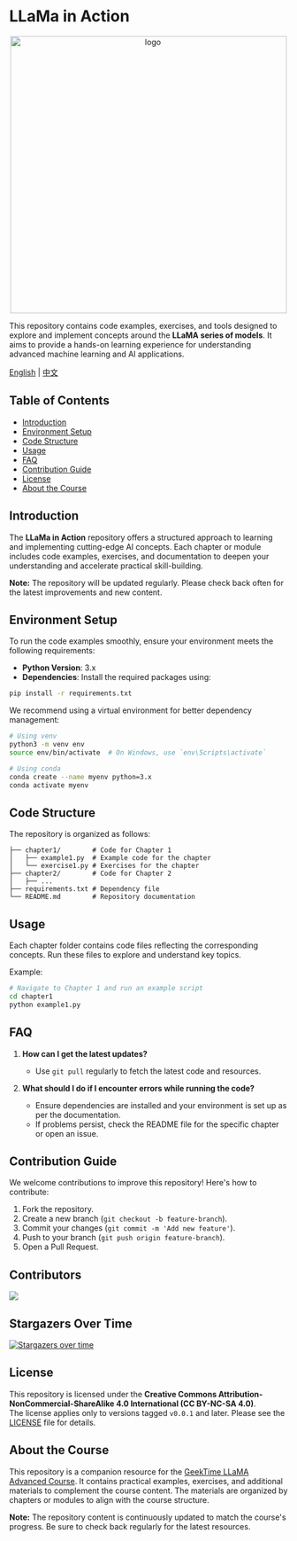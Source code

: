 # LLaMa in Action

<div align="center">
  <img src="https://github.com/user-attachments/assets/049efcd7-5b47-4933-b55a-02ec90b98489" alt="logo" height="500">
</div>

This repository contains code examples, exercises, and tools designed to explore and implement concepts around the **LLaMA series of models**. It aims to provide a hands-on learning experience for understanding advanced machine learning and AI applications.

[English](README.md) | [中文](https://github.com/tylerelyt/LLaMa-in-Action/blob/master/README_zh.md)

## Table of Contents

- [Introduction](#introduction)
- [Environment Setup](#environment-setup)
- [Code Structure](#code-structure)
- [Usage](#usage)
- [FAQ](#faq)
- [Contribution Guide](#contribution-guide)
- [License](#license)
- [About the Course](#about-the-course)

## Introduction

The **LLaMa in Action** repository offers a structured approach to learning and implementing cutting-edge AI concepts. Each chapter or module includes code examples, exercises, and documentation to deepen your understanding and accelerate practical skill-building.

**Note:** The repository will be updated regularly. Please check back often for the latest improvements and new content.

## Environment Setup

To run the code examples smoothly, ensure your environment meets the following requirements:

- **Python Version**: 3.x
- **Dependencies**: Install the required packages using:

```bash
pip install -r requirements.txt
```

We recommend using a virtual environment for better dependency management:

```bash
# Using venv
python3 -m venv env
source env/bin/activate  # On Windows, use `env\Scripts\activate`

# Using conda
conda create --name myenv python=3.x
conda activate myenv
```

## Code Structure

The repository is organized as follows:

```
├── chapter1/        # Code for Chapter 1
│   ├── example1.py  # Example code for the chapter
│   └── exercise1.py # Exercises for the chapter
├── chapter2/        # Code for Chapter 2
│   ├── ...
├── requirements.txt # Dependency file
└── README.md        # Repository documentation
```

## Usage

Each chapter folder contains code files reflecting the corresponding concepts. Run these files to explore and understand key topics.

Example:

```bash
# Navigate to Chapter 1 and run an example script
cd chapter1
python example1.py
```

## FAQ

1. **How can I get the latest updates?**  
   - Use `git pull` regularly to fetch the latest code and resources.

2. **What should I do if I encounter errors while running the code?**  
   - Ensure dependencies are installed and your environment is set up as per the documentation.  
   - If problems persist, check the README file for the specific chapter or open an issue.

## Contribution Guide

We welcome contributions to improve this repository! Here's how to contribute:

1. Fork the repository.
2. Create a new branch (`git checkout -b feature-branch`).
3. Commit your changes (`git commit -m 'Add new feature'`).
4. Push to your branch (`git push origin feature-branch`).
5. Open a Pull Request.

## Contributors

<a href="https://github.com/tylerelyt/LLaMa-in-Action/graphs/contributors">
  <img src="https://contrib.rocks/image?repo=tylerelyt/LLaMa-in-Action" />
</a>

## Stargazers Over Time

[![Stargazers over time](https://starchart.cc/tylerelyt/LLaMa-in-Action.svg?variant=adaptive)](https://starchart.cc/tylerelyt/LLaMa-in-Action)

## License

This repository is licensed under the **Creative Commons Attribution-NonCommercial-ShareAlike 4.0 International (CC BY-NC-SA 4.0)**.  
The license applies only to versions tagged `v0.0.1` and later. Please see the [LICENSE](LICENSE) file for details.

## About the Course

This repository is a companion resource for the [GeekTime LLaMA Advanced Course](https://time.geekbang.org/column/intro/100828301). It contains practical examples, exercises, and additional materials to complement the course content. The materials are organized by chapters or modules to align with the course structure.

**Note:** The repository content is continuously updated to match the course's progress. Be sure to check back regularly for the latest resources.
